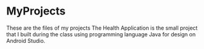# MyProjects
These are the files of my projects
The Health Application is the small project that I built during the class using programming language Java for design on Android Studio.
